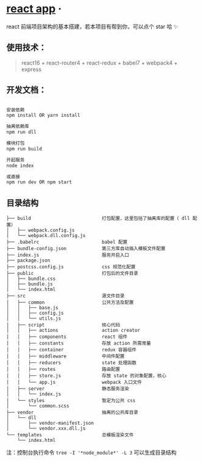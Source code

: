# [react app](https://github.com/pdsuwwz/react-app) &middot;

react 前端项目架构的基本搭建，若本项目有帮到你，可以点个 star 哈 ✨

## 使用技术：

> react16 + react-router4 + react-redux + babel7 + webpack4 + express

## 开发文档：

```js

安装依赖
npm install OR yarn install 

抽离依赖库
npm run dll

模块打包
npm run build

开起服务
node index

或直接
npm run dev OR npm start

```

## 目录结构

```
├── build                          打包配置，这里包括了抽离库的配置（ dll 配置）
│   ├── webpack.config.js
│   └── webpack.dll.config.js
├── .babelrc                       babel 配置
├── bundle-config.json             第三方库自动插入模板文件配置
├── index.js                       服务开启入口
├── package.json
├── postcss.config.js              css 规范化配置
├── public                         打包后的文件目录
│   ├── bundle.css
│   ├── bundle.js
│   └── index.html
├── src                            源文件目录
│   ├── common                     公共方法及配置
│   │   ├── base.js
│   │   ├── config.js
│   │   └── utils.js
│   ├── script                     核心代码
│   │   ├── actions                action creator
│   │   ├── components             react 组件
│   │   ├── constants              存放 action 所需常量
│   │   ├── container              redux 容器组件
│   │   ├── middleware             中间件配置
│   │   ├── reducers               state 处理函数
│   │   ├── routes                 路由配置
│   │   ├── store.js               存放 state 的对象配置，核心
│   │   └── app.js                 webpack 入口文件
│   ├── server                     静态服务渲染
│   │   └── index.js
│   └── styles                     暂定为公共 css
│       └── common.scss
├── vendor                         抽离的公共库目录
│   └── dll
│       ├── vendor-manifest.json
│       └── vendor.xxx.dll.js
└── templates                      总模板渲染文件
    └── index.html
```

注：控制台执行命令 `tree -I '*node_module*' -L 3` 可以生成目录结构